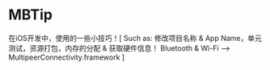 # MBTip
在iOS开发中，使用的一些小技巧！[ Such as: 修改项目名称 &amp; App Name，单元测试，资源打包，内存的分配 &amp; 获取硬件信息！ Bluetooth &amp; Wi-Fi --> MultipeerConnectivity.framework ]
